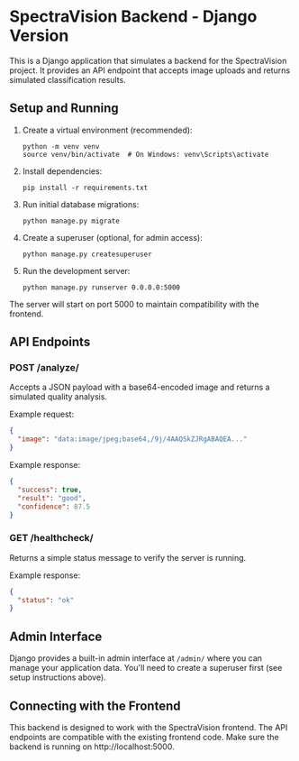 
# SpectraVision Backend - Django Version

This is a Django application that simulates a backend for the SpectraVision project.
It provides an API endpoint that accepts image uploads and returns simulated classification results.

## Setup and Running

1. Create a virtual environment (recommended):
   ```
   python -m venv venv
   source venv/bin/activate  # On Windows: venv\Scripts\activate
   ```

2. Install dependencies:
   ```
   pip install -r requirements.txt
   ```

3. Run initial database migrations:
   ```
   python manage.py migrate
   ```

4. Create a superuser (optional, for admin access):
   ```
   python manage.py createsuperuser
   ```

5. Run the development server:
   ```
   python manage.py runserver 0.0.0.0:5000
   ```

The server will start on port 5000 to maintain compatibility with the frontend.

## API Endpoints

### POST /analyze/
Accepts a JSON payload with a base64-encoded image and returns a simulated quality analysis.

Example request:
```json
{
  "image": "data:image/jpeg;base64,/9j/4AAQSkZJRgABAQEA..."
}
```

Example response:
```json
{
  "success": true,
  "result": "good",
  "confidence": 87.5
}
```

### GET /healthcheck/
Returns a simple status message to verify the server is running.

Example response:
```json
{
  "status": "ok"
}
```

## Admin Interface

Django provides a built-in admin interface at `/admin/` where you can manage your application data.
You'll need to create a superuser first (see setup instructions above).

## Connecting with the Frontend

This backend is designed to work with the SpectraVision frontend. The API endpoints are compatible
with the existing frontend code. Make sure the backend is running on http://localhost:5000.
